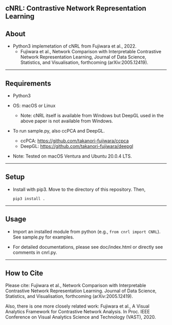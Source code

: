 ## cNRL: Contrastive Network Representation Learning

About
-----
* Python3 implemetation of cNRL from Fujiwara et al., 2022.
  * Fujiwara et al., Network Comparison with Interpretable Contrastive Network Representation Learning, Journal of Data Science, Statistics, and Visualisation, forthcoming (arXiv:2005.12419).
******

Requirements
-----
* Python3
* OS: macOS or Linux
  * Note: cNRL itself is available from Windows but DeepGL used in the above paper is not available from Windows.

* To run sample.py, also ccPCA and DeepGL.
  * ccPCA: https://github.com/takanori-fujiwara/ccpca
  * DeepGL: https://github.com/takanori-fujiwara/deepgl
* Note: Tested on macOS Ventura and Ubuntu 20.0.4 LTS.
******

Setup
-----
* Install with pip3. Move to the directory of this repository. Then,

    `pip3 install .`

******

Usage
-----
* Import an installed module from python (e.g., `from cnrl import CNRL`). See sample.py for examples.

* For detailed documentations, please see doc/index.html or directly see comments in cnrl.py.

******

How to Cite
-----
Please cite:
Fujiwara et al., Network Comparison with Interpretable Contrastive Network Representation Learning. Journal of Data Science, Statistics, and Visualisation, forthcoming (arXiv:2005.12419).

Also, there is one more closely related work:
Fujiwara et al., A Visual Analytics Framework for Contrastive Network Analysis. In Proc. IEEE Conference on Visual Analytics Science and Technology (VAST), 2020.
